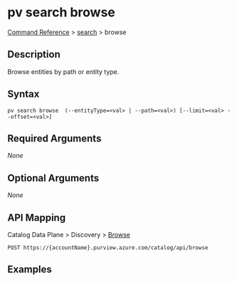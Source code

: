 # pv search browse
[Command Reference](../../../README.md#command-reference) > [search](./main.md) > browse

## Description
Browse entities by path or entity type.

## Syntax
```
pv search browse  (--entityType=<val> | --path=<val>) [--limit=<val> --offset=<val>]
```

## Required Arguments
*None*

## Optional Arguments
*None*

## API Mapping
Catalog Data Plane > Discovery > [Browse](https://docs.microsoft.com/en-us/rest/api/purview/catalogdataplane/discovery/browse)
```
POST https://{accountName}.purview.azure.com/catalog/api/browse
```

## Examples
```powershell

```